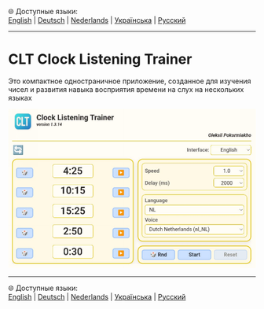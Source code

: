 🌐 Доступные языки:  
[English](README.en.md)  |  [Deutsch](README.de.md)  |  [Nederlands](README.nl.md)  |  [Українська](README.uk.md)  |  [Русский](README.ru.md)

---

# CLT Clock Listening Trainer
Это компактное одностраничное приложение, созданное для изучения чисел и развития навыка восприятия времени на слух на нескольких языках

 
![Appearance of the application](screenshots/app.png)

---

🌐 Доступные языки:  
[English](README.en.md)  |  [Deutsch](README.de.md)  |  [Nederlands](README.nl.md)  |  [Українська](README.uk.md)  |  [Русский](README.ru.md)
